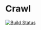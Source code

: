 Crawl
=====
<p><a href="https://drone.io/github.com/XHao/Crawl/latest"><img src="https://drone.io/github.com/XHao/Crawl/status.png" alt="Build Status" style="max-width:100%;"></a></p>
